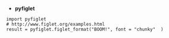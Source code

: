 - **pyfiglet**
```
import pyfiglet 
# http://www.figlet.org/examples.html
result = pyfiglet.figlet_format("BOOM!", font = "chunky"  ) 
```
